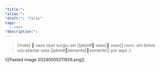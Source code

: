 ```yaml
---
"title:": 
"alias:": 
"draft:": "false"
tags:
  - vaso
"description:":
---
```

>[!note] 🧺 vaso
>opa! surgiu um [[pkm#🧺 vaso|🧺 vaso]] novo. em breve vou plantar uma  [[pkm#🌱semente|🌱semente]] por aqui :)

![[Pasted image 20240505211926.png]]